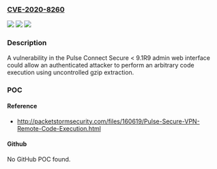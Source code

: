 ### [CVE-2020-8260](https://cve.mitre.org/cgi-bin/cvename.cgi?name=CVE-2020-8260)
![](https://img.shields.io/static/v1?label=Product&message=Pulse%20Connect%20Secure%20%2F%20Pulse%20Policy%20Secure&color=blue)
![](https://img.shields.io/static/v1?label=Version&message=n%2Fa&color=blue)
![](https://img.shields.io/static/v1?label=Vulnerability&message=Unrestricted%20Upload%20of%20File%20with%20Dangerous%20Type%20(CWE-434)&color=brighgreen)

### Description

A vulnerability in the Pulse Connect Secure < 9.1R9 admin web interface could allow an authenticated attacker to perform an arbitrary code execution using uncontrolled gzip extraction.

### POC

#### Reference
- http://packetstormsecurity.com/files/160619/Pulse-Secure-VPN-Remote-Code-Execution.html

#### Github
No GitHub POC found.

